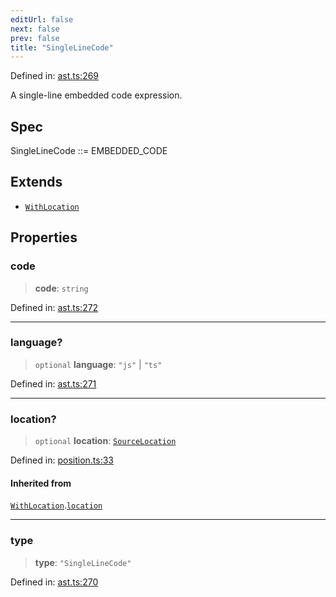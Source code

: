```yaml
---
editUrl: false
next: false
prev: false
title: "SingleLineCode"
---
```


Defined in: [ast.ts:269](https://github.com/rcs-agents/rcs-lang/blob/87d9b510946a70cf66b4d271e76c67f8499b8d1d/packages/ast/src/ast.ts#L269)

A single-line embedded code expression.

## Spec

SingleLineCode ::= EMBEDDED_CODE

## Extends

- [`WithLocation`](/api/ast/interfaces/withlocation/)

## Properties

### code

> **code**: `string`

Defined in: [ast.ts:272](https://github.com/rcs-agents/rcs-lang/blob/87d9b510946a70cf66b4d271e76c67f8499b8d1d/packages/ast/src/ast.ts#L272)

***

### language?

> `optional` **language**: `"js"` \| `"ts"`

Defined in: [ast.ts:271](https://github.com/rcs-agents/rcs-lang/blob/87d9b510946a70cf66b4d271e76c67f8499b8d1d/packages/ast/src/ast.ts#L271)

***

### location?

> `optional` **location**: [`SourceLocation`](/api/ast/interfaces/sourcelocation/)

Defined in: [position.ts:33](https://github.com/rcs-agents/rcs-lang/blob/87d9b510946a70cf66b4d271e76c67f8499b8d1d/packages/ast/src/position.ts#L33)

#### Inherited from

[`WithLocation`](/api/ast/interfaces/withlocation/).[`location`](/api/ast/interfaces/withlocation/#location)

***

### type

> **type**: `"SingleLineCode"`

Defined in: [ast.ts:270](https://github.com/rcs-agents/rcs-lang/blob/87d9b510946a70cf66b4d271e76c67f8499b8d1d/packages/ast/src/ast.ts#L270)
